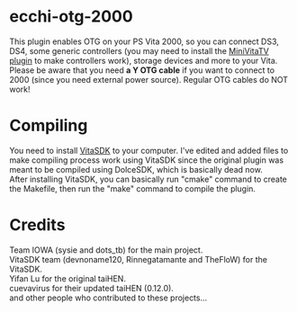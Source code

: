 # ecchi-otg-2000
This plugin enables OTG on your PS Vita 2000, so you can connect DS3, DS4, some generic controllers (you may need to install the [MiniVitaTV plugin](https://github.com/TheOfficialFloW/MiniVitaTV) to make controllers work), storage devices and more to your Vita. </br> Please be aware that you need **a Y OTG cable** if you want to connect to 2000 (since you need external power source). Regular OTG cables do NOT work!</br>

# Compiling
You need to install [VitaSDK](https://vitasdk.org/) to your computer. I've edited and added files to make compiling process work using VitaSDK since the original plugin was meant to be compiled using DolceSDK, which is basically dead now. </br>
After installing VitaSDK, you can basically run "cmake" command to create the Makefile, then run the "make" command to compile the plugin. </br>

# Credits
Team IOWA (sysie and dots_tb) for the main project. </br>
VitaSDK team (devnoname120, Rinnegatamante and TheFloW) for the VitaSDK. </br>
Yifan Lu for the original taiHEN. </br>
cuevavirus for their updated taiHEN (0.12.0). </br>
and other people who contributed to these projects... </br>
